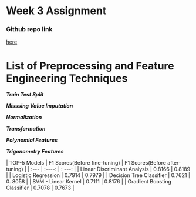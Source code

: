 
# Week 3 Assignment
### Github repo link
[here](https://github.com/raja-7-c/MLOps_Assignment)

# List of Preprocessing and Feature Engineering Techniques

***Train Test Split***

***Misssing Value Imputation***

***Normalization***

***Transformation***

***Polynomial Features***

***Trigonometry Features***

| TOP-5 Models      | F1 Scores(Before fine-tuning) | F1 Scores(Before after-tuning)     |
| :---              |           :----:              |           : ---:                    |
|    Linear Discriminant Analysis               |           0.8166                    |        0.8189                            |
|    Logistic Regression             |           0.7914	             |        0.7979                         |
|   Decision Tree Classifier               |           0.7621                    |        0. 8058                          |
|    SVM - Linear Kernel              |           0.7111                  |        0.8176                           |
|    Gradient Boosting Classifier               |           0.7078                    |        0.7673                           |
